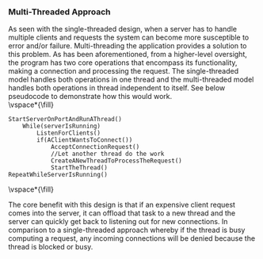 ### Multi-Threaded Approach

As seen with the single-threaded design, when a server has to handle multiple clients and requests the system can become more susceptible to error and/or failure. Multi-threading the application provides a solution to this problem. As has been aforementioned, from a higher-level oversight, the program has two core operations that encompass its functionality, making a connection and processing the request. The single-threaded model handles both operations in one thread and the multi-threaded model handles both operations in thread independent to itself. See below pseudocode to demonstrate how this would work.   
\vspace*{\fill}   
```
StartServerOnPortAndRunAThread()   
    While(serverIsRunning)   
        ListenForClients() 
        if(AClientWantsToConnect()) 
            AcceptConnectionRequest()  
            //Let another thread do the work  
            CreateANewThreadToProcessTheRequest()   
            StartTheThread()
RepeatWhileServerIsRunning()   
```
\vspace*{\fill}   

The core benefit with this design is that if an expensive client request comes into the server, it can offload that task to a new thread and the server can quickly get back to listening out for new connections. In comparison to a single-threaded approach whereby if the thread is busy computing a request, any incoming connections will be denied because the thread is blocked or busy.

